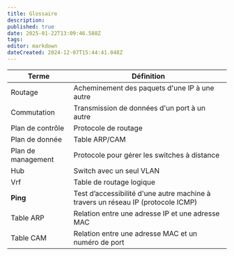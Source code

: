 ```yaml
---
title: Glossaire
description: 
published: true
date: 2025-01-22T13:09:46.588Z
tags: 
editor: markdown
dateCreated: 2024-12-07T15:44:41.048Z
---
```


| Terme              | Définition                                                                       |
| ------------------ | -------------------------------------------------------------------------------- |
| Routage            | Acheminement des paquets d'une IP à une autre                                    |
| Commutation        | Transmission de données d'un port à un autre                                     |
| Plan de contrôle   | Protocole de routage                                                             |
| Plan de donnée     | Table ARP/CAM                                                                    |
| Plan de management | Protocole pour gérer les switches à distance                                     |
| Hub                | Switch avec un seul VLAN                                                         |
| Vrf                | Table de routage logique                                                         |
| **Ping**           | Test d’accessibilité d'une autre machine à travers un réseau IP (protocole ICMP) |
| Table ARP          | Relation entre une adresse IP et une adresse MAC                                 |
| Table CAM          | Relation entre une adresse MAC et un numéro de port                              |

